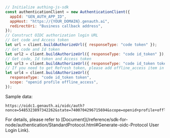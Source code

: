 ```js
// Initialize authing-js-sdk
const authenticationClient = new AuthenticationClient({
  appId: "GEN_AUTH_APP_ID",
  appHost: "https://{YOUR_DOMAIN}.genauth.ai",
  redirectUri: "Business callback address",
});
// Construct OIDC authorization login URL
// Get code and Access token
let url = client.buildAuthorizeUrl({ responseType: "code token" });
// Get code and Id token
let url2 = client.buildAuthorizeUrl({ responseType: "code id_token" });
// Get code, Id token and Access token
let url3 = client.buildAuthorizeUrl({ responseType: "code id_token token" });
// If you need to get Refresh token, please add offline_access item in scope
let url4 = client.buildAuthorizeUrl({
  responseType: "code id_token token",
  scope: "openid profile offline_access",
});
```

Sample data:

```http
https://oidc1.genauth.ai/oidc/auth?nonce=5485323897342262&state=7400704296715694&scope=openid+profile+offline_access&client_id=5f17a529f64fb009b794a2ff&response_mode=query&redirect_uri=https%3A%2F%2Fbaidu.com&response_type=code+id_token+token&prompt=consent
```

For details, please refer to [Document](/reference/sdk-for-node/authentication/StandardProtocol.html#Generate-oidc-Protocol User Login Link).
